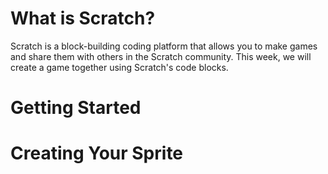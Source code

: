 # What is Scratch?

Scratch is a block-building coding platform that allows you to make games and share them with others in the Scratch community. This week, we will create a game together using Scratch's code blocks.

# Getting Started

# Creating Your Sprite
